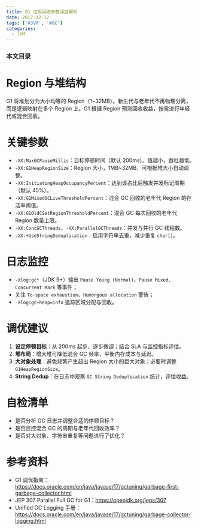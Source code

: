 ```yaml
---
title: G1 垃圾回收参数深度解析
date: 2017-12-12
tags: ['#JVM', '#GC']
categories:
  - JVM
---
```


### 本文目录
<!-- toc -->

# Region 与堆结构
G1 将堆划分为大小均等的 Region（1~32MB）。新生代与老年代不再物理分离，而是逻辑映射在多个 Region 上。G1 根据 Region 预测回收收益，按需进行年轻代或混合回收。

# 关键参数
- `-XX:MaxGCPauseMillis`：目标停顿时间（默认 200ms）。值越小，吞吐越低。
- `-XX:G1HeapRegionSize`：Region 大小，1MB~32MB，可根据堆大小自动调整。
- `-XX:InitiatingHeapOccupancyPercent`：达到该占比后触发并发标记周期（默认 45%）。
- `-XX:G1MixedGCLiveThresholdPercent`：混合 GC 回收的老年代 Region 的存活率阈值。
- `-XX:G1OldCSetRegionThresholdPercent`：混合 GC 每次回收的老年代 Region 数量上限。
- `-XX:ConcGCThreads`、`-XX:ParallelGCThreads`：并发与并行 GC 线程数。
- `-XX:+UseStringDeduplication`：启用字符串去重，减少重复 `char[]`。

# 日志监控
- `-Xlog:gc*`（JDK 9+）输出 `Pause Young (Normal)`、`Pause Mixed`、`Concurrent Mark` 等事件；
- 关注 `To-space exhaustion`、`Humongous allocation` 警告；
- `-Xlog:gc+heap=info` 追踪区域分配与回收。

# 调优建议
1. **设定停顿目标**：从 200ms 起步，逐步微调；结合 SLA 与监控指标评估。
2. **堆布局**：增大堆可降低混合 GC 频率，平衡内存成本与延迟。
3. **大对象处理**：避免频繁产生超出 Region 大小的巨大对象；必要时调整 `G1HeapRegionSize`。
4. **String Dedup**：在日志中观察 `GC String Deduplication` 统计，评估收益。

# 自检清单
- 是否分析 GC 日志并调整合适的停顿目标？
- 是否监控混合 GC 的周期与老年代回收效率？
- 是否对大对象、字符串重复等问题进行了优化？

# 参考资料
- G1 调优指南：https://docs.oracle.com/en/java/javase/17/gctuning/garbage-first-garbage-collector.html
- JEP 307 Parallel Full GC for G1：https://openjdk.org/jeps/307
- Unified GC Logging 手册：https://docs.oracle.com/en/java/javase/17/gctuning/garbage-collector-logging.html
